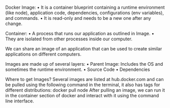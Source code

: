 Docker Image: 
•	It is a container blueprint containing a runtime environment (like node), application code, dependencies, configurations (env variables), and commands.
•	It is read-only and needs to be a new one after any change.

Container:
•	A process that runs our application as outlined in Image.
•	They are isolated from other processes inside our computer.

We can share an image of an application that can be used to create similar applications on different computers.

Images are made up of several layers:
•	Parent Image: Includes the OS and sometimes the runtime environment.
•	Source Code
•	Dependencies

Where to get Images? Several images are listed at hub.docker.com and can be pulled using the following command in the terminal, it also has tags for different distributions: 
docker pull node
After pulling an image, we can run it in the container section of docker and interact with it using the command line interface.
